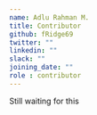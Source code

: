 ```yaml
---
name: Adlu Rahman M.
title: Contributor
github: fRidge69
twitter: ""
linkedin: ""
slack: ""
joining_date: ""
role : contributor
---
```


Still waiting for this
